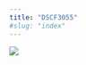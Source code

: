 ```yaml
---
title: "DSCF3055"
#slug: "index"
---
```


[![](/wp-content/2007/11/DSCF3055-300x225.jpg)](/wp-content/2007/11/DSCF3055.jpg)